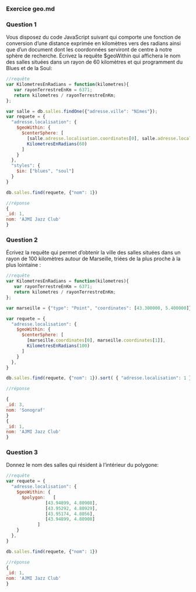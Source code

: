 ### Exercice geo.md


### Question 1
Vous disposez du code JavaScript suivant qui comporte une fonction de conversion d’une distance exprimée en kilomètres vers des radians ainsi que d’un document dont les coordonnées serviront de centre à notre sphère de recherche. Écrivez la requête $geoWithin qui affichera le nom des salles situées dans un rayon de 60 kilomètres et qui programment du Blues et de la Soul:
```javascript
//requête
var KilometresEnRadians = function(kilometres){   
   var rayonTerrestreEnKm = 6371;   
   return kilometres / rayonTerrestreEnKm;   
};

var salle = db.salles.findOne({"adresse.ville": "Nîmes"});   
var requete = {  
  "adresse.localisation": {  
    $geoWithin: {  
      $centerSphere: [  
        [salle.adresse.localisation.coordinates[0], salle.adresse.localisation.coordinates[1]],  
        KilometresEnRadians(60)  
      ]  
    }  
  },  
  "styles": {  
    $in: ["blues", "soul"]  
  }  
}

db.salles.find(requete, {"nom": 1})

//réponse
{
_id: 1,
nom: 'AJMI Jazz Club'
}
```


### Question 2
Écrivez la requête qui permet d’obtenir la ville des salles situées dans un rayon de 100 kilomètres autour de Marseille, triées de la plus proche à la plus lointaine :
```javascript
//requête
var KilometresEnRadians = function(kilometres){   
   var rayonTerrestreEnKm = 6371;   
   return kilometres / rayonTerrestreEnKm;   
};

var marseille = {"type": "Point", "coordinates": [43.300000, 5.400000]}

var requete = {  
  "adresse.localisation": {  
    $geoWithin: {  
      $centerSphere: [  
        [marseille.coordinates[0], marseille.coordinates[1]],  
        KilometresEnRadians(100)  
      ]  
    }  
  },  
}

db.salles.find(requete, {"nom": 1}).sort( { "adresse.localisation": 1 })

//réponse

{  
_id: 3,  
nom: 'Sonograf'
}
{  
_id: 1,  
nom: 'AJMI Jazz Club'
}

```



### Question 3
Donnez le nom des salles qui résident à l’intérieur du polygone:
```javascript
//requête
var requete = {  
  "adresse.localisation": {  
    $geoWithin: {  
      $polygon:   [   
               [43.94899, 4.80908],   
               [43.95292, 4.80929],   
               [43.95174, 4.8056],   
               [43.94899, 4.80908]   
            ]  
    }  
  },  
}  

db.salles.find(requete, {"nom": 1})

//réponse
{
_id: 1,
nom: 'AJMI Jazz Club'
}
```